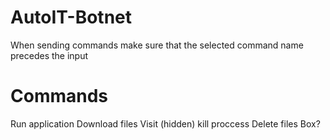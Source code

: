 # AutoIT-Botnet
When sending commands make sure that the selected command name precedes the input

# Commands
Run application
Download files
Visit (hidden)
kill proccess
Delete files
Box? <title> ? <message>
Shutdown
Restart
Lock computer
Unlock computer
Beep computer
Open CD Drive
Close CD Drive
Uninstall
